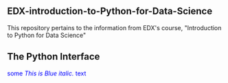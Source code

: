## EDX-introduction-to-Python-for-Data-Science
This repository pertains to the information from EDX's course, "Introduction to Python for Data Science"

## The Python Interface
<span style="color:blue">some *This is Blue italic.* text</span>
